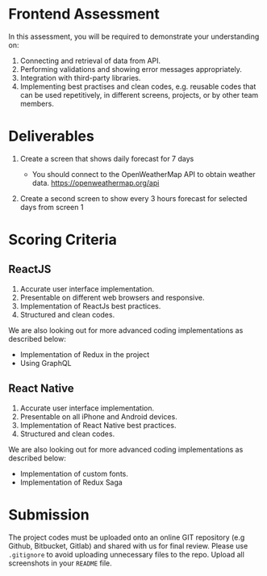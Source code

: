 # Frontend Assessment
In this assessment, you will be required to demonstrate your understanding on:
1. Connecting and retrieval of data from API.
2. Performing validations and showing error messages appropriately.
3. Integration with third-party libraries.
4. Implementing best practises and clean codes, e.g. reusable codes that can be used repetitively, in different screens, projects, or by other team members.

# Deliverables
1. Create a screen that shows daily forecast for 7 days
    - You should connect to the OpenWeatherMap API to obtain weather data. https://openweathermap.org/api

2. Create a second screen to show every 3 hours forecast for selected days from screen 1

# Scoring Criteria 
## ReactJS
1. Accurate user interface implementation.
2. Presentable on different web browsers and responsive.
3. Implementation of ReactJs best practices.
4. Structured and clean codes.

We are also looking out for more advanced coding implementations as described below: 
- Implementation of Redux in the project
- Using GraphQL

## React Native
1. Accurate user interface implementation.
2. Presentable on all iPhone and Android devices.
3. Implementation of React Native best practices. 
4. Structured and clean codes.

We are also looking out for more advanced coding implementations as described below:
- Implementation of custom fonts.
- Implementation of Redux Saga

# Submission

The project codes must be uploaded onto an online GIT repository (e.g Github, Bitbucket, Gitlab) and shared with us for final review. Please use `.gitignore` to avoid uploading unnecessary files to the repo. Upload all screenshots in your `README` file.
